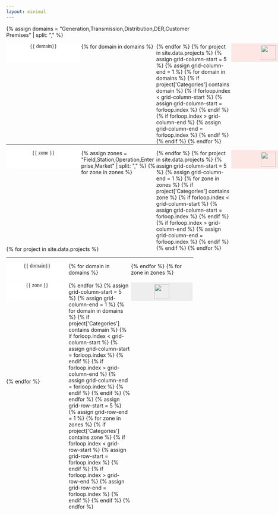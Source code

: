 ```yaml
---
layout: minimal
---
```

<link rel="stylesheet" id="redux-google-fonts-salient_redux-css" href="https://fonts.googleapis.com/css?family=Open+Sans%3A700%7CRoboto+Slab%3A500&amp;display=swap&amp;ver=1683165598" type="text/css" media="all">
<style>
#domains, #zones, .project-sgam {
	display: grid;
	grid-template-columns: repeat(5, 200px);
	grid-template-rows: repeat(5, 50px);
	grid-column-gap: 2px;
	grid-row-gap: 2px;
	width: 1000px;
	& div {
		display: inline-grid;
		background: white;
		font-family: "Roboto Slab"
	}
	& div img { 
		margin: auto;
		height: 40px;
		padding: 5px;
	}
	& div[id]:nth-child(3n) {
		background: #008F6522;
	}
	& div[id]:nth-child(3n+1) {
		background: #3a56e922;
	}
	& div[id]:nth-child(3n+2) {
		background: #ff5d4722;
	}
}
.project-sgam {
	grid-template-columns: repeat(6, 166px);
	grid-template-rows: repeat(6, 50px);
	& div:last-child {
		background: #EEEEEE !important;
	}
}
</style>

{% assign domains = "Generation,Transmission,Distribution,DER,Customer Premises" | split: "," %}

<div id="domains">
{% for domain in domains %}
<div style="grid-row-start: 1; grid-column-start: {{ forloop.index }}; grid-column-end: {{ forloop.index | plus: 1}}; text-align: center;">{{ domain}}</div>
{% endfor %}
{% for project in site.data.projects %}
{% assign grid-column-start = 5 %}
{% assign grid-column-end = 1 %}
{% for domain in domains %}
{% if project['Categories'] contains domain %}
{% if forloop.index < grid-column-start %}
{% assign grid-column-start = forloop.index %}
{% endif %}
{% if forloop.index > grid-column-end %}
{% assign grid-column-end = forloop.index %}
{% endif %}
{% endif %}
{% endfor %}
<div id="{{ project['Slug'] }}" style="grid-row-start: {{ forloop.index | plus: 1}}; grid-column-start:{{ grid-column-start }}; grid-column-end: {{ grid-column-end | plus: 1 }};"><img src="{{ project['Logo URL'] }}"></div>
{% endfor %}	
</div>
<hr>
<div id="zones">
{% assign zones = "Field,Station,Operation,Enterprise,Market" | split: "," %}
{% for zone in zones %}
<div style="grid-row-start: 1; grid-column-start: {{ forloop.index }}; grid-column-end: {{ forloop.index | plus: 1}}; text-align: center;">{{ zone }}</div>
{% endfor %}
{% for project in site.data.projects %}
{% assign grid-column-start = 5 %}
{% assign grid-column-end = 1 %}
{% for zone in zones %}
{% if project['Categories'] contains zone %}
{% if forloop.index < grid-column-start %}
{% assign grid-column-start = forloop.index %}
{% endif %}
{% if forloop.index > grid-column-end %}
{% assign grid-column-end = forloop.index %}
{% endif %}
{% endif %}
{% endfor %}
<div id="{{ project['Slug'] }}" style="grid-row-start: {{ forloop.index | plus: 1}}; grid-column-start:{{ grid-column-start }}; grid-column-end: {{ grid-column-end | plus: 1 }};"><img src="{{ project['Logo URL'] }}"></div>
{% endfor %}	
</div>
{% for project in site.data.projects %}
<hr>
<div class="project-sgam" id="{{ project['Slug']}}-sgam">
{% for domain in domains %}
<div style="grid-row-start: 1; grid-column-start: {{ forloop.index | plus: 1 }}; grid-column-end: {{ forloop.index | plus: 2}}; text-align: center;">{{ domain}}</div>
{% endfor %}
{% for zone in zones %}
<div style="grid-column-start: 1; grid-row-start: {{ forloop.index | plus: 1 }}; grid-row-end: {{ forloop.index | plus: 2}}; vertical-align: middle; text-align: center;">{{ zone }}</div>
{% endfor %}
{% assign grid-column-start = 5 %}
{% assign grid-column-end = 1 %}
{% for domain in domains %}
{% if project['Categories'] contains domain %}
{% if forloop.index < grid-column-start %}
{% assign grid-column-start = forloop.index %}
{% endif %}
{% if forloop.index > grid-column-end %}
{% assign grid-column-end = forloop.index %}
{% endif %}
{% endif %}
{% endfor %}
{% assign grid-row-start = 5 %}
{% assign grid-row-end = 1 %}
{% for zone in zones %}
{% if project['Categories'] contains zone %}
{% if forloop.index < grid-row-start %}
{% assign grid-row-start = forloop.index %}
{% endif %}
{% if forloop.index > grid-row-end %}
{% assign grid-row-end = forloop.index %}
{% endif %}
{% endif %}
{% endfor %}
<div style="grid-row-start: {{ grid-row-start | plus: 1 }}; grid-row-end: {{ grid-row-end | plus: 2 }}; grid-column-start:{{ grid-column-start | plus: 1 }}; grid-column-end: {{ grid-column-end | plus: 2 }};"><img src="{{ project['Logo URL'] }}"></div>
</div>
{% endfor %}


